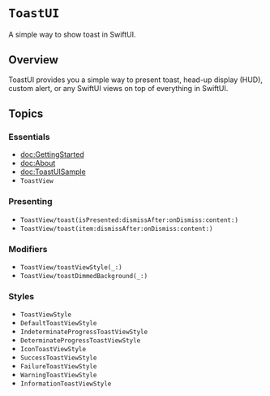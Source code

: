 # ``ToastUI``

A simple way to show toast in SwiftUI.

## Overview

ToastUI provides you a simple way to present toast, head-up display (HUD), custom alert, or any SwiftUI views on top of everything in SwiftUI.

## Topics

### Essentials

- <doc:GettingStarted>
- <doc:About>
- <doc:ToastUISample>
- ``ToastView``

### Presenting

- ``ToastView/toast(isPresented:dismissAfter:onDismiss:content:)``
- ``ToastView/toast(item:dismissAfter:onDismiss:content:)``

### Modifiers

- ``ToastView/toastViewStyle(_:)``
- ``ToastView/toastDimmedBackground(_:)``

### Styles

- ``ToastViewStyle``
- ``DefaultToastViewStyle``
- ``IndeterminateProgressToastViewStyle``
- ``DeterminateProgressToastViewStyle``
- ``IconToastViewStyle``
- ``SuccessToastViewStyle``
- ``FailureToastViewStyle``
- ``WarningToastViewStyle``
- ``InformationToastViewStyle``
